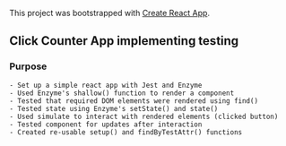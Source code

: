 This project was bootstrapped with [Create React App](https://github.com/facebook/create-react-app).

## Click Counter App implementing testing

### Purpose

    - Set up a simple react app with Jest and Enzyme
    - Used Enzyme's shallow() function to render a component
    - Tested that required DOM elements were rendered using find()
    - Tested state using Enzyme's setState() and state()
    - Used simulate to interact with rendered elements (clicked button)
    - Tested component for updates after interaction
    - Created re-usable setup() and findByTestAttr() functions
